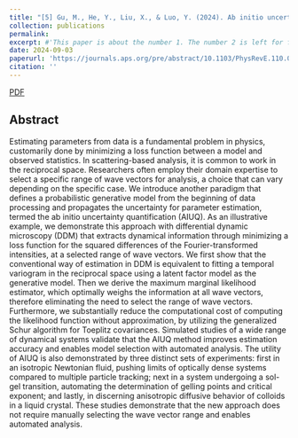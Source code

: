 ```yaml
---
title: "[5] Gu, M., He, Y., Liu, X., & Luo, Y. (2024). Ab initio uncertainty quantification in scattering analysis of microscopy. Physical Review E, 110(3), 034601. DOI: 10.1103/PhysRevE.110.034601."
collection: publications
permalink: 
excerpt: #'This paper is about the number 1. The number 2 is left for future work.'
date: 2024-09-03
paperurl: 'https://journals.aps.org/pre/abstract/10.1103/PhysRevE.110.034601'
citation: ''
---
```





[PDF](https://journals.aps.org/pre/abstract/10.1103/PhysRevE.110.034601)


## Abstract
Estimating parameters from data is a fundamental problem in physics, customarily done by minimizing a loss function between a model and observed statistics. In scattering-based analysis, it is common to work in the reciprocal space. Researchers often employ their domain expertise to select a specific range of wave vectors for analysis, a choice that can vary depending on the specific case. We introduce another paradigm that defines a probabilistic generative model from the beginning of data processing and propagates the uncertainty for parameter estimation, termed the ab initio uncertainty quantification (AIUQ). As an illustrative example, we demonstrate this approach with differential dynamic microscopy (DDM) that extracts dynamical information through minimizing a loss function for the squared differences of the Fourier-transformed intensities, at a selected range of wave vectors. We first show that the conventional way of estimation in DDM is equivalent to fitting a temporal variogram in the reciprocal space using a latent factor model as the generative model. Then we derive the maximum marginal likelihood estimator, which optimally weighs the information at all wave vectors, therefore eliminating the need to select the range of wave vectors. Furthermore, we substantially reduce the computational cost of computing the likelihood function without approximation, by utilizing the generalized Schur algorithm for Toeplitz covariances. Simulated studies of a wide range of dynamical systems validate that the AIUQ method improves estimation accuracy and enables model selection with automated analysis. The utility of AIUQ is also demonstrated by three distinct sets of experiments: first in an isotropic Newtonian fluid, pushing limits of optically dense systems compared to multiple particle tracking; next in a system undergoing a sol-gel transition, automating the determination of gelling points and critical exponent; and lastly, in discerning anisotropic diffusive behavior of colloids in a liquid crystal. These studies demonstrate that the new approach does not require manually selecting the wave vector range and enables automated analysis.

